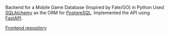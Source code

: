Backend for a Mobile Game Database (Inspired by Fate/GO) in Python
Used [SQLAlchemy](https://www.sqlalchemy.org/) as the ORM for [PostgreSQL](https://www.postgresql.org/).
Implemented the API using [FastAPI](https://fastapi.tiangolo.com/).

[Frontend repository](https://github.com/velkorra/fate-grand-reaction)
